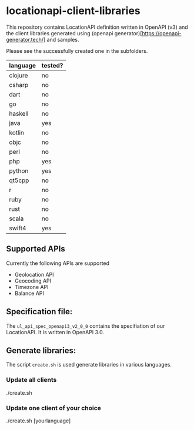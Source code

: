 # locationapi-client-libraries
This repository contains LocationAPI definition written in OpenAPI (v3) and the client libraries generated using (openapi generator)[https://openapi-generator.tech/] and samples.

Please see the successfully created one in the subfolders.

language  |  tested?| 
:---------|:--------|
clojure   |  no     |
csharp    |  no     |
dart      |  no     |
go        |  no     |
haskell   |  no     |
java      |  yes    | 
kotlin	  |  no     |
objc      |  no     |
perl      |  no     |
php       |  yes    |
python    |  yes    |
qt5cpp    |  no     |
r         |  no     |
ruby      |  no     |
rust      |  no     |
scala     |  no     |
swift4    |  yes    |

## Supported APIs

Currently the following APIs are supported

 * Geolocation API 
 * Geocoding API 
 * Timezone API
 * Balance API


## Specification file:
The `ul_api_spec_openapi3_v2_0_0` contains the specifiation of our LocationAPI. It is written in OpenAPI 3.0.

## Generate libraries:
The script `create.sh` is used generate libraries in various languages.

### Update all clients

./create.sh

### Update one client of your choice

./create.sh [yourlanguage]